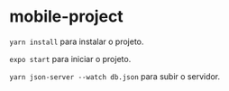 # mobile-project

`yarn install` para instalar o projeto.

`expo start` para iniciar o projeto.

`yarn json-server --watch db.json` para subir o servidor.
